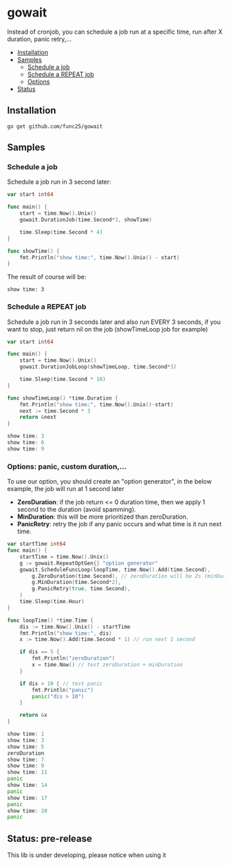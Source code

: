 # gowait

Instead of cronjob, you can schedule a job run at a specific time, run after X duration, panic retry,... 

* [Installation](#installation)
* [Samples](#samples)
  * [Schedule a job](#schedule-a-job)
  * [Schedule a REPEAT job](#schedule-a-repeat-job)
  * [Options](#options-panic-custom-duration)
* [Status](#status-pre-release)

## Installation

`go get github.com/func25/gowait`

## Samples

### Schedule a job

Schedule a job run in 3 second later:

```go
var start int64

func main() {
	start = time.Now().Unix()
	gowait.DurationJob(time.Second*3, showTime)

	time.Sleep(time.Second * 4)
}

func showTime() {
	fmt.Println("show time:", time.Now().Unix() - start)
}

```

The result of course will be:
```
show time: 3
```

### Schedule a REPEAT job

Schedule a job run in 3 seconds later and also run EVERY 3 seconds, if you want to stop, just return nil on the job (showTimeLoop job for example)
```go
var start int64

func main() {
	start = time.Now().Unix()
	gowait.DurationJobLoop(showTimeLoop, time.Second*3)

	time.Sleep(time.Second * 10)
}

func showTimeLoop() *time.Duration {
	fmt.Println("show time:", time.Now().Unix()-start)
	next := time.Second * 3
	return &next
}
```

```go
show time: 3
show time: 6
show time: 9
```

### Options: panic, custom duration,...
To use our option, you should create an "option generator", in the below example, the job will run at 1 second later
- **ZeroDuration**: if the job return <= 0 duration time, then we apply 1 second to the duration (avoid spamming).
- **MinDuration**: this will be more prioritized than zeroDuration.
- **PanicRetry**: retry the job if any panic occurs and what time is it run next time.

```go
var startTime int64
func main() {
	startTime = time.Now().Unix()
	g := gowait.RepeatOptGen{} "option generator"
	gowait.ScheduleFuncLoop(loopTime, time.Now().Add(time.Second),
		g.ZeroDuration(time.Second), // zeroDuration will be 2s (minDuration have higher priority)
		g.MinDuration(time.Second*2),
		g.PanicRetry(true, time.Second),
	)
	time.Sleep(time.Hour)
}

func loopTime() *time.Time {
	dis := time.Now().Unix() - startTime
	fmt.Println("show time:", dis)
	x := time.Now().Add(time.Second * 1) // run next 1 second

	if dis == 5 {
		fmt.Println("zeroDuration")
		x = time.Now() // test zeroDuration + minDuration
	}

	if dis > 10 { // test panic
		fmt.Println("panic")
		panic("dis > 10")
	}

	return &x
}
```

```go
show time: 1
show time: 3
show time: 5
zeroDuration
show time: 7
show time: 9
show time: 11
panic
show time: 14
panic
show time: 17
panic
show time: 20
panic
```

## Status: pre-release
This lib is under developing, please notice when using it
